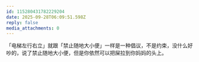 ```yaml
---
id: 115280431782229204
date: 2025-09-28T06:09:51.598Z
reply: false
media_attachments: 0
---
```


<p>「电梯左行右立」就跟「禁止随地大小便」一样是一种倡议，不是约束，没什么好吵的，说了禁止随地大小便，但是你依然可以把屎拉到你妈妈的头上。</p>
